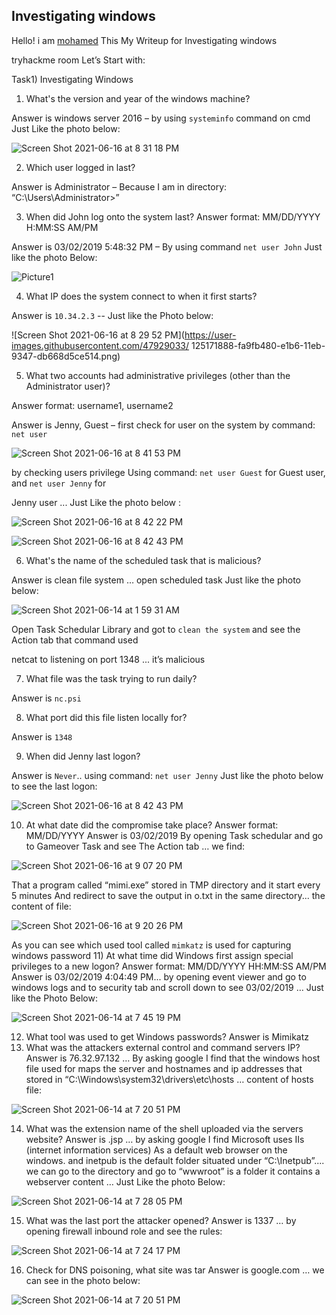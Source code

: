 ## Investigating windows
Hello! i am [mohamed](https://twitter.com/0xMohomiester) This My Writeup for Investigating windows 

tryhackme room Let’s Start with:

Task1) Investigating Windows 

1) What's the version and year of the windows machine?  

Answer is windows server 2016 – by using `systeminfo` command on cmd  Just Like the photo below:

![Screen Shot 2021-06-16 at 8 31 18 PM](https://user-images.githubusercontent.com/47929033/125171741-063eab80-e1b6-11eb-98e9-4020a5354955.png)

2) Which user logged in last?

Answer is Administrator – Because I am in directory: “C:\Users\Administrator>”

3) When did John log onto the system last? Answer format: MM/DD/YYYY H:MM:SS AM/PM  

Answer is 03/02/2019 5:48:32 PM – By using command `net user John`  Just like the photo Below: 

![Picture1](https://user-images.githubusercontent.com/47929033/125171863-df34a980-e1b6-11eb-8b36-3f0f654cd195.png)
 
4) What IP does the system connect to when it first starts? 

 Answer is ``10.34.2.3`` -- Just like the Photo below:

![Screen Shot 2021-06-16 at 8 29 52 PM](https://user-images.githubusercontent.com/47929033/
125171888-fa9fb480-e1b6-11eb-9347-db668d5ce514.png)
 
5) What two accounts had administrative privileges (other than the Administrator user)? 

Answer format: username1, username2 

Answer is Jenny, Guest – first check for user on the system by command: `net user`

![Screen Shot 2021-06-16 at 8 41 53 PM](https://user-images.githubusercontent.com/47929033/125171927-2327ae80-e1b7-11eb-89f1-7ec5f664994d.png)
 
by checking users privilege Using command: `net user Guest` for Guest user, and `net user Jenny` for 

Jenny user ... Just Like the photo below : 

![Screen Shot 2021-06-16 at 8 42 22 PM](https://user-images.githubusercontent.com/47929033/125171965-46eaf480-e1b7-11eb-8adc-ca94ea19b12c.png)

![Screen Shot 2021-06-16 at 8 42 43 PM](https://user-images.githubusercontent.com/47929033/125171978-566a3d80-e1b7-11eb-8718-d55ebc8cca94.png)

 6) What's the name of the scheduled task that is malicious? 
 
 Answer is clean file system … open scheduled task Just like the photo below:

![Screen Shot 2021-06-14 at 1 59 31 AM](https://user-images.githubusercontent.com/47929033/125172026-8fa2ad80-e1b7-11eb-927c-55bab6bc1676.png)

Open Task Schedular Library and got to `clean the system` and see the Action tab that command used 
 

netcat to listening on port 1348 ... it’s malicious 

7) What file was the task trying to run daily? 

Answer is `nc.psi` 

8) What port did this file listen locally for? 

Answer is `1348` 

9) When did Jenny last logon? 

Answer is `Never`.. using command: `net user Jenny` Just like the photo below to see the last logon: 

![Screen Shot 2021-06-16 at 8 42 43 PM](https://user-images.githubusercontent.com/47929033/125172089-dc868400-e1b7-11eb-95f6-b307518afbd7.png)

 10) At what date did the compromise take place? 
 Answer format: MM/DD/YYYY 
 Answer is 03/02/2019 By opening Task schedular and go to Gameover Task and see The Action tab … we find: 

![Screen Shot 2021-06-16 at 9 07 20 PM](https://user-images.githubusercontent.com/47929033/125172119-00e26080-e1b8-11eb-83eb-2699f2181656.png)

 That a program called “mimi.exe” stored in TMP directory and it start every 5 minutes 
 And redirect to save the output in o.txt in the same directory... the content of file:

![Screen Shot 2021-06-16 at 9 20 26 PM](https://user-images.githubusercontent.com/47929033/125172157-5454ae80-e1b8-11eb-8150-cd228327be75.png)

 As you can see which used tool called `mimkatz` is used for capturing windows password 
 11) At what time did Windows first assign special privileges to a new logon? 
 Answer format: MM/DD/YYYY HH:MM:SS AM/PM 
 Answer is 03/02/2019 4:04:49 PM... by opening event viewer and go to windows logs and to security tab and scroll down to see 03/02/2019 … Just like the Photo Below: 

![Screen Shot 2021-06-14 at 7 45 19 PM](https://user-images.githubusercontent.com/47929033/125172191-91b93c00-e1b8-11eb-90a1-928d3368ecc9.png)

 12) What tool was used to get Windows passwords? 
 Answer is Mimikatz 
 13) What was the attackers external control and command servers IP? 
 Answer is 76.32.97.132 … By asking google I find that the windows host file used for maps the server and hostnames and ip addresses that stored in “C:\Windows\system32\drivers\etc\hosts … content of hosts file: 

![Screen Shot 2021-06-14 at 7 20 51 PM](https://user-images.githubusercontent.com/47929033/125172236-cfb66000-e1b8-11eb-93fb-01a6e0882006.png)

 14) What was the extension name of the shell uploaded via the servers website? 
 Answer is .jsp  … by asking google I find Microsoft uses IIs (internet information services) 
 As a default web browser on the windows. and inetpub is the default folder situated under “C:\Inetpub”.... we can go to the directory and go to “wwwroot” is a folder it contains a  webserver content … Just Like the photo Below: 

![Screen Shot 2021-06-14 at 7 28 05 PM](https://user-images.githubusercontent.com/47929033/125172256-ed83c500-e1b8-11eb-9dce-c8ec5f8ce713.png)

 15) What was the last port the attacker opened? 
 Answer is 1337 … by opening firewall inbound role and see the rules: 

![Screen Shot 2021-06-14 at 7 24 17 PM](https://user-images.githubusercontent.com/47929033/125172285-1dcb6380-e1b9-11eb-9efd-fbd427f06021.png)

 16) Check for DNS poisoning, what site was tar
 Answer is google.com … we can see in the photo below: 


![Screen Shot 2021-06-14 at 7 20 51 PM](https://user-images.githubusercontent.com/47929033/125172335-7d297380-e1b9-11eb-8d0f-75e6c2727ed3.png)
















